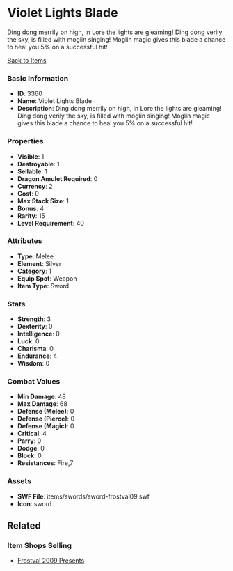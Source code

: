 # Violet Lights Blade

Ding dong merrily on high, in Lore the lights are gleaming! Ding dong verily the sky, is filled with moglin singing!  Moglin magic gives this blade a chance to heal you 5% on a successful hit!

[Back to Items](../items.md)

### Basic Information

- **ID**: 3360
- **Name**: Violet Lights Blade
- **Description**: Ding dong merrily on high, in Lore the lights are gleaming! Ding dong verily the sky, is filled with moglin singing!  Moglin magic gives this blade a chance to heal you 5% on a successful hit!

### Properties

- **Visible**: 1
- **Destroyable**: 1
- **Sellable**: 1
- **Dragon Amulet Required**: 0
- **Currency**: 2
- **Cost**: 0
- **Max Stack Size**: 1
- **Bonus**: 4
- **Rarity**: 15
- **Level Requirement**: 40

### Attributes

- **Type**: Melee
- **Element**: Silver
- **Category**: 1
- **Equip Spot**: Weapon
- **Item Type**: Sword

### Stats

- **Strength**: 3
- **Dexterity**: 0
- **Intelligence**: 0
- **Luck**: 0
- **Charisma**: 0
- **Endurance**: 4
- **Wisdom**: 0

### Combat Values

- **Min Damage**: 48
- **Max Damage**: 68
- **Defense (Melee)**: 0
- **Defense (Pierce)**: 0
- **Defense (Magic)**: 0
- **Critical**: 4
- **Parry**: 0
- **Dodge**: 0
- **Block**: 0
- **Resistances**: Fire,7

### Assets

- **SWF File**: items/swords/sword-frostval09.swf
- **Icon**: sword

## Related

### Item Shops Selling

- [Frostval 2009 Presents](../item-shops/127-frostval-2009-presents.md)

